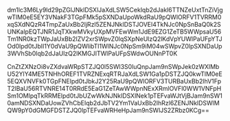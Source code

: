dm1lc3M6Ly9ld29pZGlJNklDSXlJaXdLSW5Ceklqb2dJakl6TTNZeUxtTnZiVjgwTlM0eE5EY3VNakF3TGpFMk5pSXNDaUpoWkdRaU9pQWlORFV1TVRRM0xqSXdNQzR4TmpZaUxBb2ljRzl5ZENJNklDSTJOVEl4TkNJc0NpSnBaQ0k2SUNKalpEQTJNR1JqTXkwMVkyUXpMVFEwWm1JdE9EZG1ZeTB5WWpsaU56Tm1NR0kzTWpJaUxBb2lZV2xrSWpvZ0lqSXpNeUlzQ2lKdVpYUWlPaUFpYTJOd0lpd0tJblI1Y0dVaU9pQWlibTl1WlNJc0NpSm9iM04wSWpvZ0lpSXNDaUp3WVhSb0lqb2dJaUlzQ2lKMGJITWlPaUFpSWdwOUNnPT0K

CnZtZXNzOi8vZXdvaWRpSTZJQ0l5SWl3S0luQnpJam9nSWpJek0zWXlMbU52YlY4ME5TNHhOREF1TVRZNExqRTRJaXdLSW1Ga1pDSTZJQ0kwTlM0eE5EQXVNVFk0TGpFNElpd0tJbkJ2Y25RaU9pQWlORFV3TURBaUxBb2lhV1FpT2lBaU56RTVNRE14T0RRdE5EaG1ZeTAwWWpnNExXRmlOVFl0WW1VNFpHSm1OMlpqTkRRMElpd0tJbUZwWkNJNklDSXlNek1pTEFvaWJtVjBJam9nSW10amNDSXNDaUowZVhCbElqb2dJbTV2Ym1VaUxBb2lhRzl6ZENJNklDSWlMQW9pY0dGMGFDSTZJQ0lpTEFvaWRHeHpJam9nSWlJS2ZRbz0KCg==
